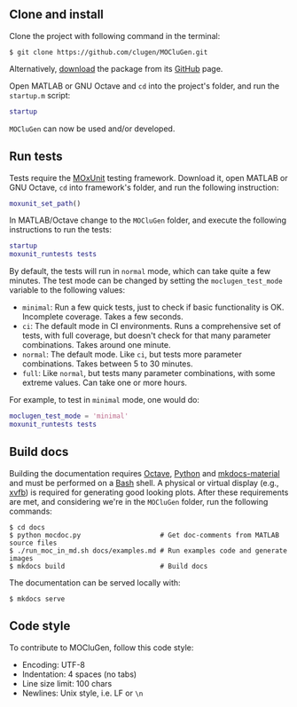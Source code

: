 ## Clone and install

Clone the project with following command in the terminal:

```text
$ git clone https://github.com/clugen/MOCluGen.git
```

Alternatively,
[download](https://github.com/clugen/MOCluGen/archive/refs/heads/main.zip) the
package from its [GitHub](https://github.com/clugen/MOCluGen/) page.

Open MATLAB or GNU Octave and `cd` into the project's folder, and run the
`startup.m` script:

```matlab
startup
```

`MOCluGen` can now be used and/or developed.

## Run tests

Tests require the [MOxUnit] testing framework. Download it, open MATLAB or GNU
Octave, `cd` into framework's folder, and run the following instruction:

```matlab
moxunit_set_path()
```

In MATLAB/Octave change to the `MOCluGen` folder, and execute the following
instructions to run the tests:

```matlab
startup
moxunit_runtests tests
```

By default, the tests will run in `normal` mode, which can take quite a few
minutes. The test mode can be changed by setting the `moclugen_test_mode`
variable to the following values:

- `minimal`: Run a few quick tests, just to check if basic functionality is OK.
  Incomplete coverage. Takes a few seconds.
- `ci`: The default mode in CI environments. Runs a comprehensive set of tests,
  with full coverage, but doesn't check for that many parameter combinations.
  Takes around one minute.
- `normal`: The default mode. Like `ci`, but tests more parameter combinations.
  Takes between 5 to 30 minutes.
- `full`: Like `normal`, but tests many parameter combinations, with some
  extreme values. Can take one or more hours.

For example, to test in `minimal` mode, one would do:

```matlab
moclugen_test_mode = 'minimal'
moxunit_runtests tests
```

## Build docs

Building the documentation requires [Octave], [Python] and [mkdocs-material] and
must be performed on a [Bash] shell. A physical or virtual display (e.g.,
[xvfb]) is required for generating good looking plots. After these requirements
are met, and considering we're in the `MOCluGen` folder, run the following
commands:

```text
$ cd docs
$ python mocdoc.py                    # Get doc-comments from MATLAB source files
$ ./run_moc_in_md.sh docs/examples.md # Run examples code and generate images
$ mkdocs build                        # Build docs
```

The documentation can be served locally with:

```text
$ mkdocs serve
```

## Code style

To contribute to MOCluGen, follow this code style:

* Encoding: UTF-8
* Indentation: 4 spaces (no tabs)
* Line size limit: 100 chars
* Newlines: Unix style, i.e. LF or `\n`

[MOxUnit]: https://github.com/MOxUnit/MOxUnit
[Python]: https://www.python.org/downloads/
[mkdocs-material]: https://pypi.org/project/mkdocs-material/
[Octave]: https://octave.org/
[Bash]: https://en.wikipedia.org/wiki/Bash_(Unix_shell)
[xvfb]: https://en.wikipedia.org/wiki/Xvfb